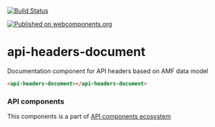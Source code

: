 [![Build Status](https://travis-ci.org/advanced-rest-client/api-url-data-model.svg?branch=stage)](https://travis-ci.org/advanced-rest-client/api-headers-document)

[![Published on webcomponents.org](https://img.shields.io/badge/webcomponents.org-published-blue.svg)](https://www.webcomponents.org/element/advanced-rest-client/api-headers-document)

# api-headers-document

 Documentation component for API headers based on AMF data model

<!---
```
<custom-element-demo>
  <template>
    <link rel="import" href="api-headers-document.html">
    <next-code-block></next-code-block>
  </template>
</custom-element-demo>
```
-->

```html
<api-headers-document></api-headers-document>
```

### API components

This components is a part of [API components ecosystem](https://elements.advancedrestclient.com/)
